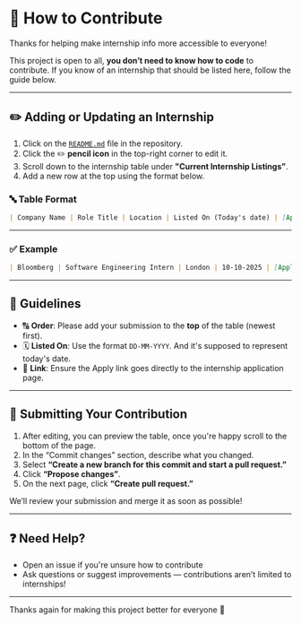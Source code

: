 # 🤝 How to Contribute

Thanks for helping make internship info more accessible to everyone!

This project is open to all, **you don’t need to know how to code** to contribute. If you know of an internship that should be listed here, follow the guide below.

---

## ✏️ Adding or Updating an Internship

1. Click on the [`README.md`](README.md) file in the repository.
2. Click the ✏️ **pencil icon** in the top-right corner to edit it.
3. Scroll down to the internship table under **"Current Internship Listings"**.
4. Add a new row at the top using the format below.

### 🔤 Table Format

````markdown
| Company Name | Role Title | Location | Listed On (Today's date) | [Apply](https://example.com) |
````

---

### ✅ Example

````markdown
| Bloomberg | Software Engineering Intern | London | 10-10-2025 | [Apply](https://careers.blackrock.com/job/london/2026-summer-internship-program-emea/45831/83233338800) |
````

---

## 📌 Guidelines

- 🔠 **Order**: Please add your submission to the **top** of the table (newest first).
- 🗓 **Listed On**: Use the format `DD-MM-YYYY`. And it's supposed to represent today's date.
- 🔗 **Link**: Ensure the Apply link goes directly to the internship application page.

---

## 🚀 Submitting Your Contribution

1. After editing, you can preview the table, once you're happy scroll to the bottom of the page.
2. In the “Commit changes” section, describe what you changed.
3. Select **“Create a new branch for this commit and start a pull request.”**
4. Click **“Propose changes”**.
5. On the next page, click **“Create pull request.”**

We’ll review your submission and merge it as soon as possible!

---

## ❓ Need Help?

- Open an issue if you're unsure how to contribute
- Ask questions or suggest improvements — contributions aren’t limited to internships!

---

Thanks again for making this project better for everyone 💙